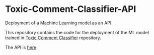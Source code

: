 # Toxic-Comment-Classifier-API

Deployment of a Machine Learning model as an API.

This repository contains the code for the deployment of the ML model trained in [Toxic Comment Classifier](https://github.com/pmahajan11/Toxic-Comment-Classifier) repository.

The API is [here](http://161.35.234.90/)
